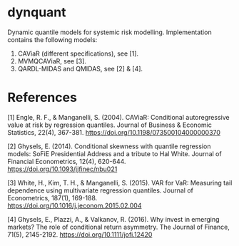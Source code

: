# dynquant
Dynamic quantile models for systemic risk modelling. Implementation contains the following models:

1. CAViaR (different specifications), see [1]. 
2. MVMQCAViaR, see [3].
2. QARDL-MIDAS and QMIDAS, see [2] & [4].

# References

[1] Engle, R. F., & Manganelli, S. (2004). CAViaR: Conditional autoregressive value at risk by regression quantiles. Journal of Business & Economic Statistics, 22(4), 367-381. https://doi.org/10.1198/073500104000000370

[2] Ghysels, E. (2014). Conditional skewness with quantile regression models: SoFiE Presidential Address and a tribute to Hal White. Journal of Financial Econometrics, 12(4), 620-644. https://doi.org/10.1093/jjfinec/nbu021

[3] White, H., Kim, T. H., & Manganelli, S. (2015). VAR for VaR: Measuring tail dependence using multivariate regression quantiles. Journal of Econometrics, 187(1), 169-188. https://doi.org/10.1016/j.jeconom.2015.02.004

[4] Ghysels, E., Plazzi, A., & Valkanov, R. (2016). Why invest in emerging markets? The role of conditional return asymmetry. The Journal of Finance, 71(5), 2145-2192. https://doi.org/10.1111/jofi.12420


